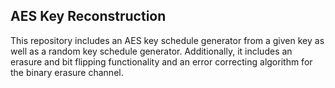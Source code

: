 ## AES Key Reconstruction

This repository includes an AES key schedule generator from a given key as well as a random key schedule generator. Additionally, it includes an erasure and bit flipping functionality and an error correcting algorithm for the binary erasure channel. 